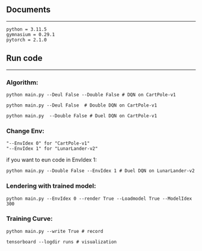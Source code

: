 <p aligin="center">
  <img src="">
</p>

## Documents

---

```
python = 3.11.5
gymnasium = 0.29.1
pytorch = 2.1.0
```

## Run code

---

### Algorithm:

```
python main.py --Deul False --Double False # DQN on CartPole-v1
```
```
python main.py --Deul False  # Double DQN on CartPole-v1
```
```
python main.py  --Double False # Duel DQN on CartPole-v1
```

### Change Env:

```
"--EnvIdex 0" for "CartPole-v1"
"--EnvIdex 1" for "LunarLander-v2"
```
if you want to eun code in EnvIdex 1:

```
python main.py --Double False --EnvIdex 1 # Duel DQN on LunarLander-v2
```

### Lendering with trained model:

```
python main.py --EnvIdex 0 --render True --Loadmodel True --ModelIdex 300 
```

### Training Curve:

```
python main.py --write True # record
```
```
tensorboard --logdir runs # visualization
```
